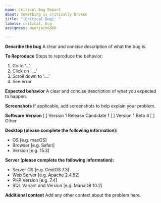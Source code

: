 ```yaml
---
name: Critical Bug Report
about: Something is critically broken
title: "[Critical Bug]: "
labels: critical, bug
assignees: userjack6880

---
```


**Describe the bug**
A clear and concise description of what the bug is.

**To Reproduce**
Steps to reproduce the behavior:
1. Go to '...'
2. Click on '....'
3. Scroll down to '....'
4. See error

**Expected behavior**
A clear and concise description of what you expected to happen.

**Screenshots**
If applicable, add screenshots to help explain your problem.

**Software Version**
[ ] Version 1 Release Candidate 1
[ ] Version 1 Beta 4
[ ] Other

**Desktop (please complete the following information):**
 - OS [e.g. macOS]
 - Browser [e.g. Safari]
 - Version [e.g. 15.3]

**Server (please complete the following information):**
- Server OS [e.g. CentOS 7.3]
- Web Server [e.g. Apache 2.4.52]
- PHP Version [e.g. 7.4]
- SQL Variant and Version [e.g. MariaDB 10.2]

**Additional context**
Add any other context about the problem here.